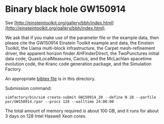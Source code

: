 
# Binary black hole GW150914

See [http://einsteintoolkit.org/gallery/bbh/index.html](http://einsteintoolkit.org/gallery/bbh/index.html).

We ask that if you make use of the parameter file or the example data,
then please cite the GW150914 Einstein Toolkit example and data, the
Einstein Toolkit, the Llama multi-block infrastructure, the Carpet
mesh-refinement driver, the apparent horizon finder AHFinderDirect,
the TwoPunctures initial data code, QuasiLocalMeasures, Cactus, and
the McLachlan spacetime evolution code, the Kranc code generation
package, and the Simulation Factory.

An appropriate [bibtex file](etgw150914.bib) is in this directory.

Submission command:

    simfactory/bin/sim create-submit GW150914_28 --define N 28 --parfile par/GW150914.rpar --procs 128 --walltime 24:00:00
The total amount of memory required is about 100 GB, and it runs for about 3 days on 128 Intel Haswell Xeon cores.

